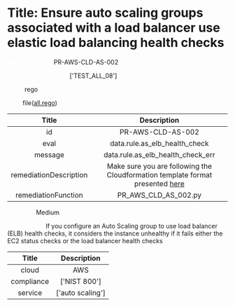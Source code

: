 



# Title: Ensure auto scaling groups associated with a load balancer use elastic load balancing health checks


***<font color="white">Master Test Id:</font>*** PR-AWS-CLD-AS-002

***<font color="white">Master Snapshot Id:</font>*** ['TEST_ALL_08']

***<font color="white">type:</font>*** rego

***<font color="white">rule:</font>*** file([all.rego])  
  
  
  
  

|Title|Description|
| :---: | :---: |
|id|PR-AWS-CLD-AS-002|
|eval|data.rule.as_elb_health_check|
|message|data.rule.as_elb_health_check_err|
|remediationDescription|Make sure you are following the Cloudformation template format presented <a href='https://docs.aws.amazon.com/AWSCloudFormation/latest/UserGuide/aws-properties-as-group.html#cfn-as-group-healthchecktype' target='_blank'>here</a>|
|remediationFunction|PR_AWS_CLD_AS_002.py|


***<font color="white">Severity:</font>*** Medium

***<font color="white">Description:</font>*** If you configure an Auto Scaling group to use load balancer (ELB) health checks, it considers the instance unhealthy if it fails either the EC2 status checks or the load balancer health checks  
  
  

|Title|Description|
| :---: | :---: |
|cloud|AWS|
|compliance|['NIST 800']|
|service|['auto scaling']|



[all.rego]: https://github.com/prancer-io/prancer-compliance-test/tree/master/aws/cloud/all.rego
